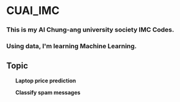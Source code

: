 # CUAI_IMC

### This is my AI Chung-ang university society IMC Codes.
### Using data, I'm learning Machine Learning.

## Topic
<ul><b>Laptop price prediction</b></ul>
<ul><b>Classify spam messages</b></ul>

